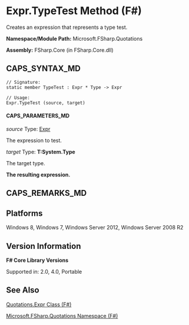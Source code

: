 # Expr.TypeTest Method (F#)

Creates an expression that represents a type test.

**Namespace/Module Path:** Microsoft.FSharp.Quotations

**Assembly:** FSharp.Core (in FSharp.Core.dll)


## CAPS_SYNTAX_MD

```
// Signature:
static member TypeTest : Expr * Type -> Expr

// Usage:
Expr.TypeTest (source, target)
```

#### CAPS_PARAMETERS_MD
*source*
Type: [Expr](http://msdn.microsoft.com/en-us/library/ed6a2caf-69d4-45c2-ab97-e9b3be9bce65)


The expression to test.


*target*
Type: **T:System.Type**


The target type.



**The resulting expression.**
## CAPS_REMARKS_MD

## Platforms
Windows 8, Windows 7, Windows Server 2012, Windows Server 2008 R2


## Version Information
**F# Core Library Versions**

Supported in: 2.0, 4.0, Portable




## See Also
[Quotations.Expr Class &#40;F&#35;&#41;](Quotations.Expr+Class+%28F%23%29.md)

[Microsoft.FSharp.Quotations Namespace &#40;F&#35;&#41;](Microsoft.FSharp.Quotations+Namespace+%28F%23%29.md)

